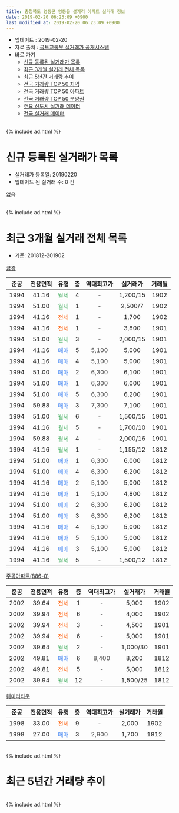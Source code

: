 ```yaml
---
title: 충청북도 영동군 영동읍 설계리 아파트 실거래 정보
date: 2019-02-20 06:23:09 +0900
last_modified_at: 2019-02-20 06:23:09 +0900
---
```


* 업데이트 : 2019-02-20
* 자료 출처 : [국토교통부 실거래가 공개시스템](http://rt.molit.go.kr)
* 바로 가기
    * [신규 등록된 실거래가 목록](#신규-등록된-실거래가-목록)
    * [최근 3개월 실거래 전체 목록](#최근-3개월-실거래-전체-목록)
    * [최근 5년간 거래량 추이](#최근-5년간-거래량-추이)
    * [전국 거래량 TOP 50 지역](https://inasie.github.io/apt-trade-info/최근-3개월-전국에서-가장-거래가-많이-발생한-지역)
    * [전국 거래량 TOP 50 아파트](https://inasie.github.io/apt-trade-info/최근-3개월-전국에서-가장-거래가-많이-발생한-아파트)
    * [전국 거래량 TOP 50 분양권](https://inasie.github.io/apt-trade-info/최근-3개월-전국에서-가장-거래가-많이-발생한-분양권)
    * [주요 신도시 실거래 데이터](https://inasie.github.io/apt-trade-info/주요-신도시)
    * [전국 실거래 데이터](https://inasie.github.io/apt-trade-info/전국)
<br>
{% include ad.html %}
<br>

# 신규 등록된 실거래가 목록
* 실거래가 등록일: 20190220
* 업데이트 된 실거래 수: 0 건

없음

<br>
{% include ad.html %}
<br>

# 최근 3개월 실거래 전체 목록
* 기준: 201812-201902


[금강](https://search.naver.com/search.naver?query=%EC%B6%A9%EC%B2%AD%EB%B6%81%EB%8F%84+%EC%98%81%EB%8F%99%EA%B5%B0+%EC%98%81%EB%8F%99%EC%9D%8D+%EC%84%A4%EA%B3%84%EB%A6%AC+%EA%B8%88%EA%B0%95)

|준공|전용면적|유형|층|역대최고가|실거래가|거래월|
|:---:|:---:|:---:|:---:|:---:|:---:|:---:|
|1994|41.16|<span style="color:#34a853">월세</span>|4|<span style="color:#444444">-</span>|1,200/15|1902|
|1994|51.00|<span style="color:#34a853">월세</span>|1|<span style="color:#444444">-</span>|2,500/7|1902|
|1994|41.16|<span style="color:#ff5a00">전세</span>|1|<span style="color:#444444">-</span>|1,700|1902|
|1994|41.16|<span style="color:#ff5a00">전세</span>|1|<span style="color:#444444">-</span>|3,800|1901|
|1994|51.00|<span style="color:#34a853">월세</span>|3|<span style="color:#444444">-</span>|2,000/15|1901|
|1994|41.16|<span style="color:#4285f3">매매</span>|5|<span style="color:#444444">5,100</span>|5,000|1901|
|1994|41.16|<span style="color:#4285f3">매매</span>|4|<span style="color:#444444">5,100</span>|5,000|1901|
|1994|51.00|<span style="color:#4285f3">매매</span>|2|<span style="color:#444444">6,300</span>|6,100|1901|
|1994|51.00|<span style="color:#4285f3">매매</span>|1|<span style="color:#444444">6,300</span>|6,000|1901|
|1994|51.00|<span style="color:#4285f3">매매</span>|5|<span style="color:#444444">6,300</span>|6,200|1901|
|1994|59.88|<span style="color:#4285f3">매매</span>|3|<span style="color:#444444">7,300</span>|7,100|1901|
|1994|51.00|<span style="color:#34a853">월세</span>|6|<span style="color:#444444">-</span>|1,500/15|1901|
|1994|41.16|<span style="color:#34a853">월세</span>|5|<span style="color:#444444">-</span>|1,700/10|1901|
|1994|59.88|<span style="color:#34a853">월세</span>|4|<span style="color:#444444">-</span>|2,000/16|1901|
|1994|41.16|<span style="color:#34a853">월세</span>|1|<span style="color:#444444">-</span>|1,155/12|1812|
|1994|51.00|<span style="color:#4285f3">매매</span>|1|<span style="color:#444444">6,300</span>|6,000|1812|
|1994|51.00|<span style="color:#4285f3">매매</span>|4|<span style="color:#444444">6,300</span>|6,200|1812|
|1994|41.16|<span style="color:#4285f3">매매</span>|2|<span style="color:#444444">5,100</span>|5,000|1812|
|1994|41.16|<span style="color:#4285f3">매매</span>|1|<span style="color:#444444">5,100</span>|4,800|1812|
|1994|51.00|<span style="color:#4285f3">매매</span>|2|<span style="color:#444444">6,300</span>|6,200|1812|
|1994|51.00|<span style="color:#4285f3">매매</span>|3|<span style="color:#444444">6,300</span>|6,200|1812|
|1994|41.16|<span style="color:#4285f3">매매</span>|4|<span style="color:#444444">5,100</span>|5,000|1812|
|1994|41.16|<span style="color:#4285f3">매매</span>|5|<span style="color:#444444">5,100</span>|5,000|1812|
|1994|41.16|<span style="color:#4285f3">매매</span>|3|<span style="color:#444444">5,100</span>|5,000|1812|
|1994|41.16|<span style="color:#34a853">월세</span>|5|<span style="color:#444444">-</span>|1,500/12|1812|

[주공아파트(886-0)](https://search.naver.com/search.naver?query=%EC%B6%A9%EC%B2%AD%EB%B6%81%EB%8F%84+%EC%98%81%EB%8F%99%EA%B5%B0+%EC%98%81%EB%8F%99%EC%9D%8D+%EC%84%A4%EA%B3%84%EB%A6%AC+%EC%A3%BC%EA%B3%B5%EC%95%84%ED%8C%8C%ED%8A%B8%28886-0%29)

|준공|전용면적|유형|층|역대최고가|실거래가|거래월|
|:---:|:---:|:---:|:---:|:---:|:---:|:---:|
|2002|39.64|<span style="color:#ff5a00">전세</span>|1|<span style="color:#444444">-</span>|5,000|1902|
|2002|39.94|<span style="color:#ff5a00">전세</span>|6|<span style="color:#444444">-</span>|4,000|1902|
|2002|39.94|<span style="color:#ff5a00">전세</span>|3|<span style="color:#444444">-</span>|4,500|1901|
|2002|39.94|<span style="color:#ff5a00">전세</span>|6|<span style="color:#444444">-</span>|5,000|1901|
|2002|39.64|<span style="color:#34a853">월세</span>|2|<span style="color:#444444">-</span>|1,000/30|1901|
|2002|49.81|<span style="color:#4285f3">매매</span>|6|<span style="color:#444444">8,400</span>|8,200|1812|
|2002|49.81|<span style="color:#ff5a00">전세</span>|5|<span style="color:#444444">-</span>|5,000|1812|
|2002|39.94|<span style="color:#34a853">월세</span>|12|<span style="color:#444444">-</span>|1,500/25|1812|

[훼미리타운](https://search.naver.com/search.naver?query=%EC%B6%A9%EC%B2%AD%EB%B6%81%EB%8F%84+%EC%98%81%EB%8F%99%EA%B5%B0+%EC%98%81%EB%8F%99%EC%9D%8D+%EC%84%A4%EA%B3%84%EB%A6%AC+%ED%9B%BC%EB%AF%B8%EB%A6%AC%ED%83%80%EC%9A%B4)

|준공|전용면적|유형|층|역대최고가|실거래가|거래월|
|:---:|:---:|:---:|:---:|:---:|:---:|:---:|
|1998|33.00|<span style="color:#ff5a00">전세</span>|9|<span style="color:#444444">-</span>|2,000|1902|
|1998|27.00|<span style="color:#4285f3">매매</span>|3|<span style="color:#444444">2,900</span>|1,700|1812|


<br>
{% include ad.html %}
<br>

# 최근 5년간 거래량 추이


<div style="width:100%;">
    <canvas id="deal_progress" height="200"></canvas>
</div>

<script>
new Chart(document.getElementById("deal_progress"), {
    type: 'line',
    data: {
        labels: ['201402','201403','201404','201405','201406','201407','201408','201409','201410','201411','201412','201501','201502','201503','201504','201505','201506','201507','201508','201509','201510','201511','201512','201601','201602','201603','201604','201605','201606','201607','201608','201609','201610','201611','201612','201701','201702','201703','201704','201705','201706','201707','201708','201709','201710','201711','201712','201801','201802','201803','201804','201805','201806','201807','201808','201809','201810','201811','201812','201901','201902'],
        datasets: [{
            label: '매매',
            pointRadius: 1,
            data: [4, 3, 3, 5, 2, 3, 3, 2, 6, 5, 5, 6, 0, 1, 2, 4, 3, 9, 3, 1, 3, 4, 9, 7, 4, 4, 38, 8, 4, 16, 23, 4, 16, 9, 9, 3, 4, 10, 0, 2, 6, 6, 14, 10, 11, 5, 3, 6, 3, 5, 22, 15, 4, 0, 3, 2, 4, 10, 11, 6, 0],
            borderColor: "rgba(255, 201, 14, 1)",
            backgroundColor: "rgba(255, 201, 14, 0.5)",
            fill: false,
            lineTension: 0
        },{
            label: '전월세',
            pointRadius: 1,
            data: [9, 6, 5, 3, 1, 3, 2, 1, 6, 3, 5, 12, 7, 5, 3, 3, 1, 3, 2, 2, 8, 3, 4, 6, 5, 4, 4, 10, 29, 7, 12, 10, 12, 12, 10, 14, 8, 5, 21, 3, 9, 6, 5, 11, 5, 8, 6, 4, 7, 8, 4, 4, 6, 1, 5, 2, 4, 6, 4, 8, 6],
            borderColor: "rgba(0, 141, 185, 1)",
            backgroundColor: "rgba(0, 141, 185, 0.5)",
            fill: false,
            lineTension: 0
        }
        ]
    },
    options: {
        responsive: true,
        title: {
            display: false
        },
        tooltips: {
            mode: 'index',
            intersect: false
        },
        hover: {
            mode: 'nearest',
            intersect: true
        },
        scales: {
            xAxes: [{
                display: true,
                scaleLabel: {
                    display: true,
                    labelString: '년/월'
                }
            }],
            yAxes: [{
                display: true,
                ticks: {
                    suggestedMin: 0,
                },
                scaleLabel: {
                    display: true,
                    labelString: '실거래 수'
                }
            }]
        }
    }
});

</script>


<br>
{% include ad.html %}
<br>


